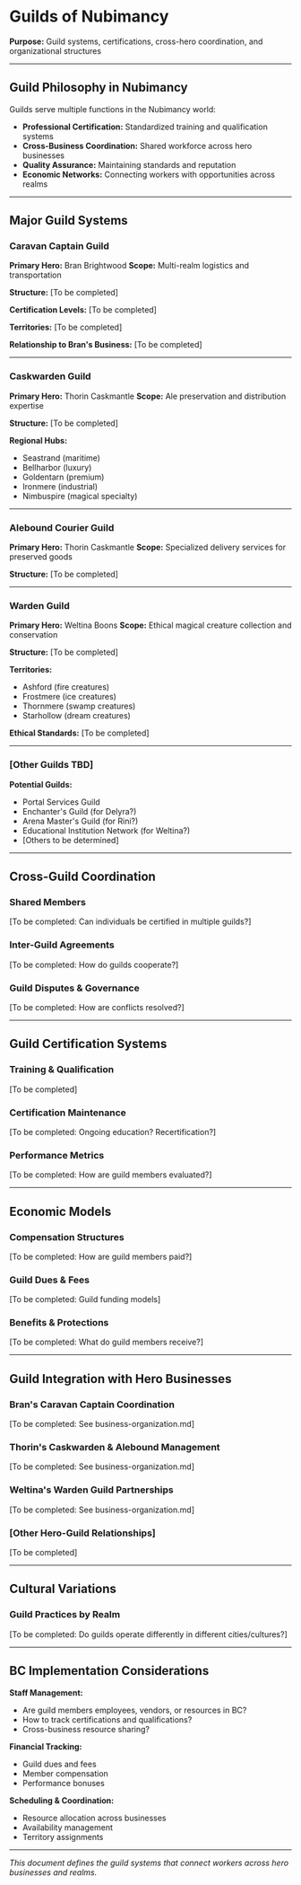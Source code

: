# Guilds of Nubimancy

**Purpose:** Guild systems, certifications, cross-hero coordination, and organizational structures

---

## Guild Philosophy in Nubimancy

Guilds serve multiple functions in the Nubimancy world:
- **Professional Certification:** Standardized training and qualification systems
- **Cross-Business Coordination:** Shared workforce across hero businesses
- **Quality Assurance:** Maintaining standards and reputation
- **Economic Networks:** Connecting workers with opportunities across realms

---

## Major Guild Systems

### Caravan Captain Guild
**Primary Hero:** Bran Brightwood
**Scope:** Multi-realm logistics and transportation

**Structure:**
[To be completed]

**Certification Levels:**
[To be completed]

**Territories:**
[To be completed]

**Relationship to Bran's Business:**
[To be completed]

---

### Caskwarden Guild
**Primary Hero:** Thorin Caskmantle
**Scope:** Ale preservation and distribution expertise

**Structure:**
[To be completed]

**Regional Hubs:**
- Seastrand (maritime)
- Bellharbor (luxury)
- Goldentarn (premium)
- Ironmere (industrial)
- Nimbuspire (magical specialty)

---

### Alebound Courier Guild
**Primary Hero:** Thorin Caskmantle
**Scope:** Specialized delivery services for preserved goods

**Structure:**
[To be completed]

---

### Warden Guild
**Primary Hero:** Weltina Boons
**Scope:** Ethical magical creature collection and conservation

**Structure:**
[To be completed]

**Territories:**
- Ashford (fire creatures)
- Frostmere (ice creatures)
- Thornmere (swamp creatures)
- Starhollow (dream creatures)

**Ethical Standards:**
[To be completed]

---

### [Other Guilds TBD]

**Potential Guilds:**
- Portal Services Guild
- Enchanter's Guild (for Delyra?)
- Arena Master's Guild (for Rini?)
- Educational Institution Network (for Weltina?)
- [Others to be determined]

---

## Cross-Guild Coordination

### Shared Members
[To be completed: Can individuals be certified in multiple guilds?]

### Inter-Guild Agreements
[To be completed: How do guilds cooperate?]

### Guild Disputes & Governance
[To be completed: How are conflicts resolved?]

---

## Guild Certification Systems

### Training & Qualification
[To be completed]

### Certification Maintenance
[To be completed: Ongoing education? Recertification?]

### Performance Metrics
[To be completed: How are guild members evaluated?]

---

## Economic Models

### Compensation Structures
[To be completed: How are guild members paid?]

### Guild Dues & Fees
[To be completed: Guild funding models]

### Benefits & Protections
[To be completed: What do guild members receive?]

---

## Guild Integration with Hero Businesses

### Bran's Caravan Captain Coordination
[To be completed: See business-organization.md]

### Thorin's Caskwarden & Alebound Management
[To be completed: See business-organization.md]

### Weltina's Warden Guild Partnerships
[To be completed: See business-organization.md]

### [Other Hero-Guild Relationships]
[To be completed]

---

## Cultural Variations

### Guild Practices by Realm
[To be completed: Do guilds operate differently in different cities/cultures?]

---

## BC Implementation Considerations

**Staff Management:**
- Are guild members employees, vendors, or resources in BC?
- How to track certifications and qualifications?
- Cross-business resource sharing?

**Financial Tracking:**
- Guild dues and fees
- Member compensation
- Performance bonuses

**Scheduling & Coordination:**
- Resource allocation across businesses
- Availability management
- Territory assignments

---

*This document defines the guild systems that connect workers across hero businesses and realms.*
